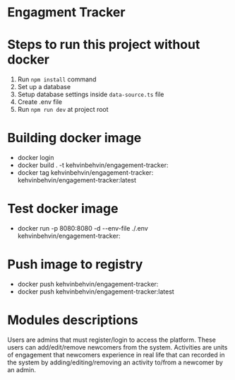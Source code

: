 # Engagment Tracker

# Steps to run this project without docker

1. Run `npm install` command
2. Set up a database
3. Setup database settings inside `data-source.ts` file
4. Create .env file
5. Run `npm run dev` at project root

# Building docker image
- docker login
- docker build . -t kehvinbehvin/engagement-tracker:<commit>
- docker tag kehvinbehvin/engagement-tracker:<commit> kehvinbehvin/engagement-tracker:latest

# Test docker image
- docker run -p 8080:8080 -d --env-file ./.env kehvinbehvin/engagement-tracker:<commit>

# Push image to registry
- docker push kehvinbehvin/engagement-tracker:<commit>
- docker push kehvinbehvin/engagement-tracker:latest

# Modules descriptions
Users are admins that must register/login to access the platform. These users can add/edit/remove
newcomers from the system. Activities are units of engagement that newcomers experience in real life 
that can recorded in the system by adding/editing/removing an activity to/from a newcomer by an admin.
